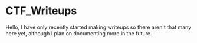 # CTF_Writeups

Hello, I have only recently started making writeups so there aren't that many here yet, although I plan on documenting more in the future.
